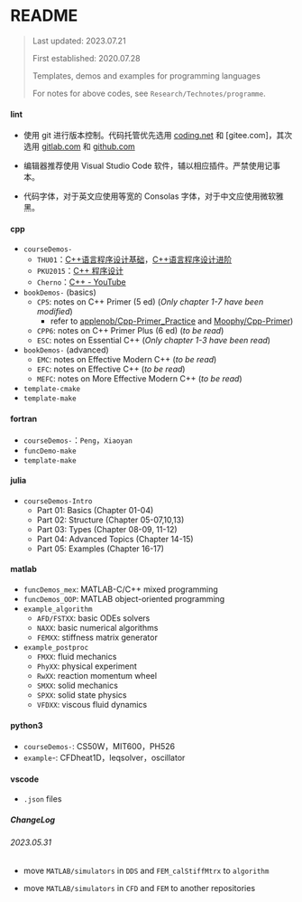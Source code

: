 # README

> Last updated: 2023.07.21
>
> First established: 2020.07.28
>
> Templates, demos and examples for programming languages
>
> For notes for above codes, see `Research/Technotes/programme`.

#### lint

+   使用 git 进行版本控制。代码托管优先选用 [coding.net](https://coding.net/) 和 [gitee.com]，其次选用 [gitlab.com](https://about.gitlab.com/) 和 [github.com](https://github.com/)

+   编辑器推荐使用 Visual Studio Code 软件，辅以相应插件。严禁使用记事本。

+   代码字体，对于英文应使用等宽的 Consolas 字体，对于中文应使用微软雅黑。

#### cpp

* `courseDemos-`
  * `THU01`：[C++语言程序设计基础](https://next.xuetangx.com/course/THU08091000247/4202120?fromArray=learn_title)，[C++语言程序设计进阶](https://next.xuetangx.com/course/THU08091000248/4202148?fromArray=learn_title)
  * `PKU2015`：[C++ 程序设计](https://courses.edx.org/courses/course-v1:PekingX+04831750.1x+2015T1/course/)
  * `Cherno`：[C++ - YouTube](https://www.bilibili.com/video/BV1VJ411M7WR)
* `bookDemos-` (basics)
  * `CP5`: notes on C++ Primer (5 ed) (*Only chapter 1-7 have been modified*)
    * refer to [applenob/Cpp-Primer_Practice](https://github.com/applenob/Cpp_Primer_Practice) and [Moophy/Cpp-Primer](https://github.com/Mooophy/Cpp-Primer))
  * `CPP6`: notes on C++ Primer Plus (6 ed) (*to be read*)
  * `ESC`: notes on Essential C++ (*Only chapter 1-3 have been read*)
* `bookDemos-` (advanced)
  * `EMC`: notes on Effective Modern C++ (*to be read*)
  * `EFC`: notes on Effective C++ (*to be read*)
  * `MEFC`: notes on More Effective Modern C++ (*to be read*)
* `template-cmake`
* `template-make`

#### fortran

* `courseDemos-`：`Peng`，`Xiaoyan`
* `funcDemo-make`
* `template-make`

#### julia

* `courseDemos-Intro`
  * Part 01: Basics (Chapter 01-04)
  * Part 02: Structure (Chapter 05-07,10,13)
  * Part 03: Types (Chapter 08-09, 11-12)
  * Part 04: Advanced Topics (Chapter 14-15)
  * Part 05: Examples (Chapter 16-17)

#### matlab

* `funcDemos_mex`: MATLAB-C/C++ mixed programming
* `funcDemos_OOP`: MATLAB object-oriented programming
* `example_algorithm`
  * `AFD/FSTXX`: basic ODEs solvers
  * `NAXX`: basic numerical algorithms
  * `FEMXX`: stiffness matrix generator
* `example_postproc`
  * `FMXX`: fluid mechanics
  * `PhyXX`: physical experiment
  * `RwXX`: reaction momentum wheel
  * `SMXX`: solid mechanics
  * `SPXX`: solid state physics
  * `VFDXX`: viscous fluid dynamics

#### python3

* `courseDemos-`: CS50W，MIT600，PH526
* `example`-: CFDheat1D，leqsolver，oscillator

#### vscode

* `.json` files

##### ChangeLog

###### 2023.05.31

* move `MATLAB/simulators` in `DDS` and `FEM_calStiffMtrx` to `algorithm`

* move `MATLAB/simulators` in `CFD` and `FEM` to another repositories